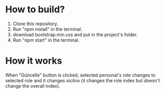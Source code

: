 # How to build?
1. Clone this repository.
2. Run "npm install" in the terminal.
3. download bootstrap.min.css and put in the project's folder.
4. Run "npm start" in the terminal.

# How it works
When "Güncelle" button is clicked, selected personal's role changes to selected role and it changes sicilno (it changes the role index but doesn't change the overall index).